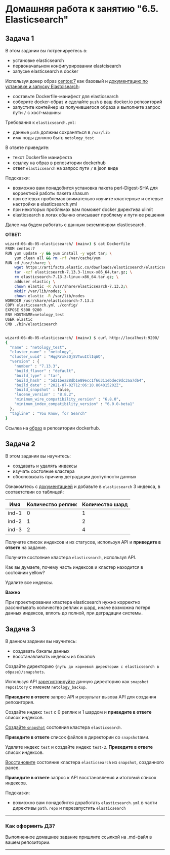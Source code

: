 # Домашняя работа к занятию "6.5. Elasticsearch"

## Задача 1

В этом задании вы потренируетесь в:

- установке elasticsearch
- первоначальном конфигурировании elastcisearch
- запуске elasticsearch в docker

Используя докер образ [centos:7](https://hub.docker.com/_/centos) как базовый и
[документацию по установке и запуску Elastcisearch](https://www.elastic.co/guide/en/elasticsearch/reference/current/targz.html):

- составьте Dockerfile-манифест для elasticsearch
- соберите docker-образ и сделайте `push` в ваш docker.io репозиторий
- запустите контейнер из получившегося образа и выполните запрос пути `/` c хост-машины

Требования к `elasticsearch.yml`:

- данные `path` должны сохраняться в `/var/lib`
- имя ноды должно быть `netology_test`

В ответе приведите:

- текст Dockerfile манифеста
- ссылку на образ в репозитории dockerhub
- ответ `elasticsearch` на запрос пути `/` в json виде

Подсказки:

- возможно вам понадобится установка пакета perl-Digest-SHA для корректной работы пакета shasum
- при сетевых проблемах внимательно изучите кластерные и сетевые настройки в elasticsearch.yml
- при некоторых проблемах вам поможет docker директива ulimit
- elasticsearch в логах обычно описывает проблему и пути ее решения

Далее мы будем работать с данным экземпляром elasticsearch.  

__ОТВЕТ:__

```bash
wizard:06-db-05-elasticsearch/ (main✗) $ cat Dockerfile
FROM centos:7
RUN yum update -y && yum install -y wget tar; \
    yum clean all && rm -rf /var/cache/yum
RUN cd /usr/share; \
    wget https://artifacts.elastic.co/downloads/elasticsearch/elasticsearch-7.13.3-linux-x86_64.tar.gz; \
    tar -xzf elasticsearch-7.13.3-linux-x86_64.tar.gz; \
    rm elasticsearch-7.13.3-linux-x86_64.tar.gz; \
    adduser elastic; \
    chown elastic -R /usr/share/elasticsearch-7.13.3;\
    mkdir /var/lib/nodes; \
    chown elastic -R /var/lib/nodes
WORKDIR /usr/share/elasticsearch-7.13.3
COPY elasticsearch.yml ./config/
EXPOSE 9300 9200
ENV HOSTNAME=netology_test
USER elastic
CMD ./bin/elasticsearch


wizard:06-db-05-elasticsearch/ (main✗) $ curl http://localhost:9200/
{
  "name" : "netology_test",
  "cluster_name" : "netology",
  "cluster_uuid" : "HqgRrxkzQjSVTwuIClIqWQ",
  "version" : {
    "number" : "7.13.3",
    "build_flavor" : "default",
    "build_type" : "tar",
    "build_hash" : "5d21bea28db1e89ecc1f66311ebdec9dc3aa7d64",
    "build_date" : "2021-07-02T12:06:10.804015202Z",
    "build_snapshot" : false,
    "lucene_version" : "8.8.2",
    "minimum_wire_compatibility_version" : "6.8.0",
    "minimum_index_compatibility_version" : "6.0.0-beta1"
  },
  "tagline" : "You Know, for Search"
}
```

Ссылка на [образ](https://hub.docker.com/repository/docker/tabwizard/elastic) в репозитории dockerhub.

## Задача 2

В этом задании вы научитесь:

- создавать и удалять индексы
- изучать состояние кластера
- обосновывать причину деградации доступности данных

Ознакомтесь с [документацией](https://www.elastic.co/guide/en/elasticsearch/reference/current/indices-create-index.html)
и добавьте в `elasticsearch` 3 индекса, в соответствии со таблицей:

| Имя | Количество реплик | Количество шард |
|-----|-------------------|-----------------|
| ind-1| 0 | 1 |
| ind-2 | 1 | 2 |
| ind-3 | 2 | 4 |

Получите список индексов и их статусов, используя API и **приведите в ответе** на задание.

Получите состояние кластера `elasticsearch`, используя API.

Как вы думаете, почему часть индексов и кластер находится в состоянии yellow?

Удалите все индексы.

**Важно**

При проектировании кластера elasticsearch нужно корректно рассчитывать количество реплик и шард,
иначе возможна потеря данных индексов, вплоть до полной, при деградации системы.

## Задача 3

В данном задании вы научитесь:

- создавать бэкапы данных
- восстанавливать индексы из бэкапов

Создайте директорию `{путь до корневой директории с elasticsearch в образе}/snapshots`.

Используя API [зарегистрируйте](https://www.elastic.co/guide/en/elasticsearch/reference/current/snapshots-register-repository.html#snapshots-register-repository)
данную директорию как `snapshot repository` c именем `netology_backup`.

**Приведите в ответе** запрос API и результат вызова API для создания репозитория.

Создайте индекс `test` с 0 реплик и 1 шардом и **приведите в ответе** список индексов.

[Создайте `snapshot`](https://www.elastic.co/guide/en/elasticsearch/reference/current/snapshots-take-snapshot.html)
состояния кластера `elasticsearch`.

**Приведите в ответе** список файлов в директории со `snapshot`ами.

Удалите индекс `test` и создайте индекс `test-2`. **Приведите в ответе** список индексов.

[Восстановите](https://www.elastic.co/guide/en/elasticsearch/reference/current/snapshots-restore-snapshot.html) состояние
кластера `elasticsearch` из `snapshot`, созданного ранее.

**Приведите в ответе** запрос к API восстановления и итоговый список индексов.

Подсказки:

- возможно вам понадобится доработать `elasticsearch.yml` в части директивы `path.repo` и перезапустить `elasticsearch`

---

### Как оформить ДЗ?

Выполненное домашнее задание пришлите ссылкой на .md-файл в вашем репозитории.

---
